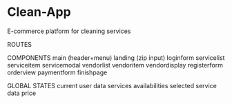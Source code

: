 # Clean-App
E-commerce platform for cleaning services

ROUTES
<Router history={hashHistory} >
        <Route path='/' component={App} >
          <IndexRoute path='main' component={Main} >
            <IndexRoute path='zip' component={Landing} />
            <Route path='login' component={LoginForm} />
            <Route path='register' component={CheckoutForm} />
            <Route path='payment' component={PaymentForm} />
            <Route path='finished' component={FinishPage} />
          </IndexRoute>
          <Route path='cart' component={ServicesMenu} />
          <Route path='availability' component={VendorList} />
          <Route path='vendor-details' component={VendorDisplay} />
        </Route>
      </Router>

COMPONENTS
main (header+menu)
landing (zip input)
loginform
servicelist
serviceitem
servicemodal
vendorlist
vendoritem
vendordisplay
registerform
orderview
paymentform
finishpage


GLOBAL STATES
current user data
services
availabilities
selected service data
price
